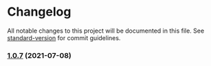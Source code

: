 # Changelog

All notable changes to this project will be documented in this file. See [standard-version](https://github.com/conventional-changelog/standard-version) for commit guidelines.

### [1.0.7](https://github.com/mokkapps/changelog-generator-demo/compare/v1.0.6...v1.0.7) (2021-07-08)
